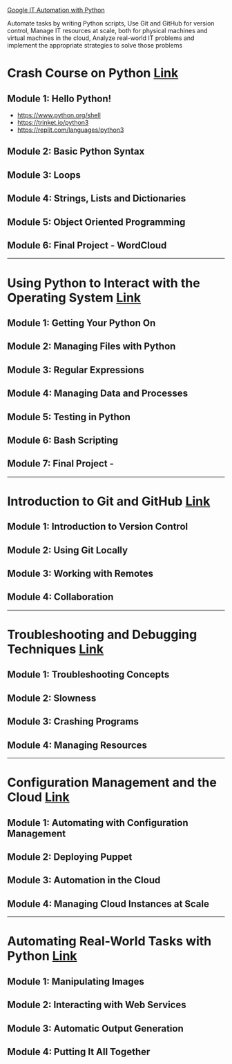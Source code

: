 [Google IT Automation with Python](https://www.coursera.org/professional-certificates/google-it-automation)

Automate tasks by writing Python scripts, Use Git and GitHub for version control, Manage IT resources at scale, both for physical machines and virtual machines in the cloud, Analyze real-world IT problems and implement the appropriate strategies to solve those problems


# Crash Course on Python [Link](https://www.coursera.org/learn/python-crash-course/home/info)

## Module 1: Hello Python! 
- https://www.python.org/shell
- https://trinket.io/python3
- https://replit.com/languages/python3


## Module 2: Basic Python Syntax 


## Module 3: Loops  


## Module 4: Strings, Lists and Dictionaries 


## Module 5:  Object Oriented Programming  


## Module 6: Final Project - WordCloud

---

# Using Python to Interact with the Operating System [Link](https://www.coursera.org/learn/python-operating-system)

## Module 1: Getting Your Python On


## Module 2: Managing Files with Python


## Module 3: Regular Expressions


## Module 4: Managing Data and Processes


## Module 5: Testing in Python


## Module 6: Bash Scripting


## Module 7: Final Project - 


---


# Introduction to Git and GitHub [Link](https://www.coursera.org/learn/introduction-git-github?specialization=google-it-automation#syllabus)

## Module 1: Introduction to Version Control


## Module 2: Using Git Locally


## Module 3: Working with Remotes


## Module 4: Collaboration


---


# Troubleshooting and Debugging Techniques [Link](https://www.coursera.org/learn/troubleshooting-debugging-techniques?specialization=google-it-automation)

## Module 1: Troubleshooting Concepts


## Module 2: Slowness


## Module 3: Crashing Programs


## Module 4: Managing Resources


---


# Configuration Management and the Cloud [Link](https://www.coursera.org/learn/configuration-management-cloud?specialization=google-it-automation)

## Module 1: Automating with Configuration Management


## Module 2: Deploying Puppet


## Module 3: Automation in the Cloud


## Module 4: Managing Cloud Instances at Scale


---


# Automating Real-World Tasks with Python [Link](https://www.coursera.org/learn/automating-real-world-tasks-python?specialization=google-it-automation)

## Module 1: Manipulating Images


## Module 2: Interacting with Web Services


## Module 3: Automatic Output Generation


## Module 4: Putting It All Together


